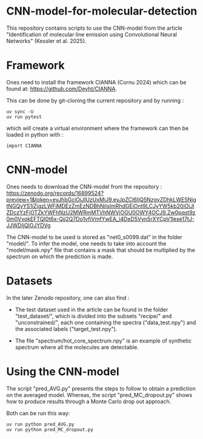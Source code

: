 # CNN-model-for-molecular-detection

This repository contains scripts to use the CNN-model from the article "Identification of molecular line emission using
Convolutional Neural Networks" (Kessler et al. 2025).

# Framework

Ones need to install the framework CIANNA (Cornu 2024) which can be found at: https://github.com/Deyht/CIANNA.

This can be done by git-cloning the current repository and by running :
```shell
uv sync -U
uv run pytest
```
which will create a virtual environment where the framework can then be loaded in python with :

```shell
import CIANNA
```

# CNN-model

Ones needs to download the CNN-model from the
repository : https://zenodo.org/records/16899524?preview=1&token=eyJhbGciOiJIUzUxMiJ9.eyJpZCI6IjQ5NzgyZDhkLWE5NjgtNGQyYS1iZjgzLWFjMDEzZmEzNDBhNiIsImRhdGEiOnt9LCJyYW5kb20iOiJlZDczYzFjOTZkYWFhNzU2MWRmMTVhNWVjOGU0OWY4OCJ9.Zw0pqst9z0m0VvokEFTQI0t6x-Qjj2Q7Do1vfiVmfYwEA_i4DeD5Vyn5rXYCpV1lexe17tJ-JJWDIjQlOJYDVg

The CNN-model to be used is stored as "net0_s0099.dat" in the folder "model/".
To infer the model, one needs to take into account the "model/mask.npy" file that contains a mask that should be
multiplied by the spectrum on which the prediction is made.

# Datasets

In the later Zenodo repository, one can also find :

- The test dataset used in the article can be found in the folder "test_dataset/", which is divided into the subsets
  "recipe/" and "unconstrained/", each one containing the spectra ("data_test.npy") and the associated labels
  ("target_test.npy").

- The file "spectrum/hot_core_spectrum.npy" is an example of synthetic spectrum where all the molecules are detectable.

# Using the CNN-model

The script "pred_AVG.py" presents the steps to follow to obtain a prediction on the averaged model.
Whereas, the script "pred_MC_dropout.py" shows how to produce results through a Monte Carlo drop out approach.

Both can be run this way:

```shell
uv run python pred_AVG.py
uv run python pred_MC_dropout.py
```
